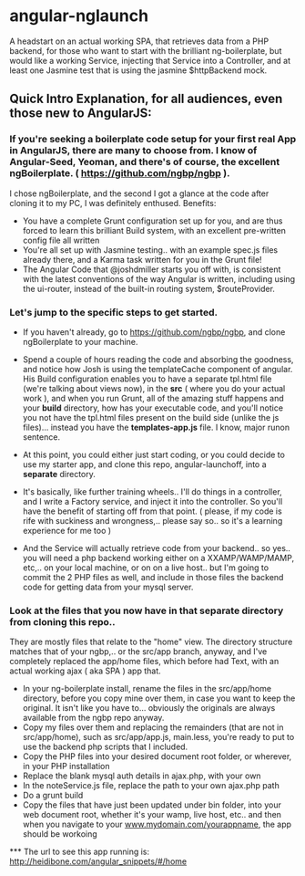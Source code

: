 angular-nglaunch
================

A headstart on an actual working SPA, that retrieves data from a PHP backend, for those who want to start with the brilliant ng-boilerplate, but would like a working Service, injecting that Service into a Controller, and at least one Jasmine test that is using the jasmine $httpBackend mock.

## Quick Intro Explanation, for all audiences, even those new to AngularJS:

### If you're seeking a boilerplate code setup for your first real App in AngularJS, there are many to choose from.  I know of Angular-Seed, Yeoman, and there's of course, the excellent ngBoilerplate. ( https://github.com/ngbp/ngbp ).

I chose ngBoilerplate, and the second I got a glance at the code after cloning it to my PC, I was definitely enthused. 
Benefits:
* You have a complete Grunt configuration set up for you, and are thus forced to learn this brilliant Build system, with  an excellent pre-written config file all written
* You're all set up with Jasmine testing.. with an example spec.js files already there, and a Karma task written for you in the Grunt file!
* The Angular Code that @joshdmiller starts you off with, is consistent with the latest conventions of the way Angular is written, including using the ui-router, instead of the built-in routing system, $routeProvider.


### Let's jump to the specific steps to get started.

* If you haven't already, go to https://github.com/ngbp/ngbp, and clone ngBoilerplate to your machine.
* Spend a couple of hours reading the code and absorbing the goodness, and notice how Josh is using the templateCache component of angular. His Build configuration enables you to have a separate tpl.html file (we're talking about views now), in the **src** ( where you do your actual work ), and when you run Grunt, all of the amazing stuff happens and your **build** directory,  how has your executable code, and you'll notice you not have the tpl.html files present on the build side (unlike the js files)... instead you have the **templates-app.js** file.   I know, major runon sentence.

* At this point, you could either just start coding, or you could decide to use my starter app, and clone this repo, angular-launchoff, into a **separate** directory.
* It's basically, like further training wheels.. I'll do things in a controller, and I write a Factory service, and inject it into the controller.   So you'll have the benefit of starting off from that point.  ( please, if my code is rife with suckiness and wrongness,.. please say so.. so it's a learning experience for me too )
* And the Service will actually retrieve code from your backend.. so yes.. you will need a php backend working either on a XXAMP/WAMP/MAMP, etc,.. on your local machine, or on on a live host.. but I'm going to commit the 2 PHP files as well, and include in those files the backend code for getting data from your mysql server.

### Look at the files that you now have in that separate directory from cloning this repo.. 

They are mostly files that relate to the "home" view.  The directory structure matches that of your ngbp,.. or the src/app branch, anyway, and I've completely replaced the app/home files, which before had Text, with an actual working ajax ( aka SPA ) app that.    
* In your ng-boilerplate install, rename the files in the src/app/home directory, before you copy mine over them, in case you want to keep the original.  It isn't like you have to... obviously the originals are always available from the ngbp repo anyway.
* Copy my files over them and replacing the remainders (that are not in src/app/home), such as src/app/app.js, main.less, you're ready to put to use the backend php scripts that I included.
* Copy the PHP files into your desired document root folder, or wherever, in your PHP installation
* Replace the blank mysql auth details in ajax.php, with your own
* In the noteService.js file, replace the path to your own ajax.php path
* Do a grunt build
* Copy the files that have just been updated under bin folder, into your web document root, whether it's your wamp, live host, etc..  and then when you navigate to your www.mydomain.com/yourappname, the app should be workoing


*** The url to see this app running is:  http://heidibone.com/angular_snippets/#/home
